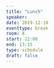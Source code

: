 ```yaml
---
title: "Lunch"
speaker:
date: 2019-12-18
eventtype: break
room: A
start: 12:00
end: 13:15
type: schedule
draft: false
---
```

